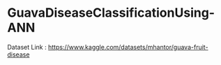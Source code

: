 # GuavaDiseaseClassificationUsing-ANN

Dataset Link : https://www.kaggle.com/datasets/mhantor/guava-fruit-disease
